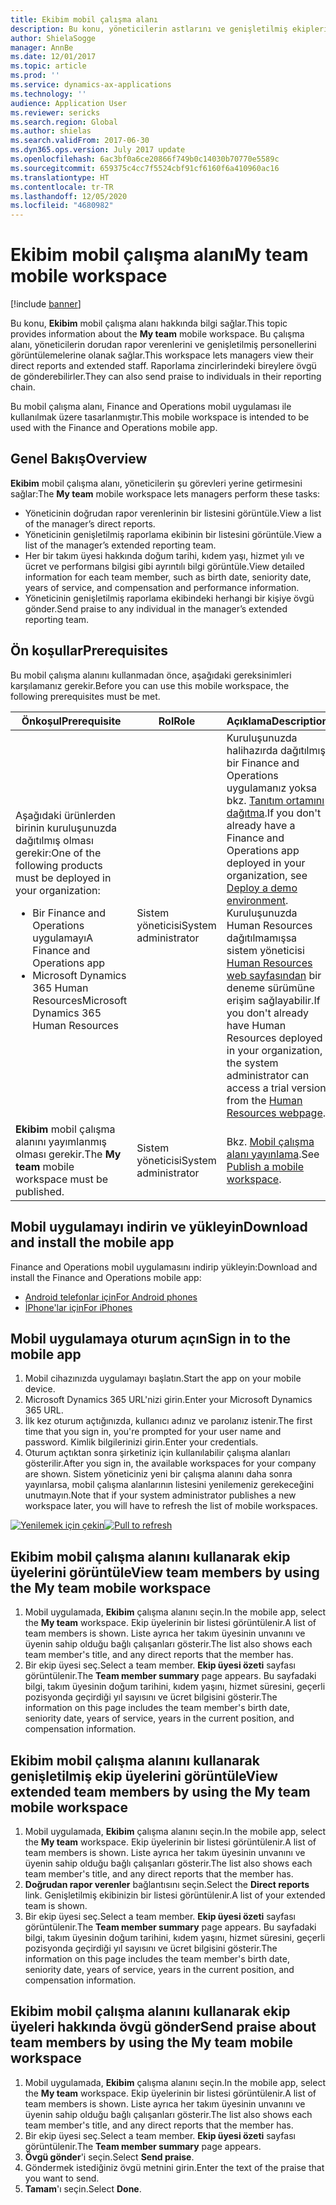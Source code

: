 ```yaml
---
title: Ekibim mobil çalışma alanı
description: Bu konu, yöneticilerin astlarını ve genişletilmiş ekiplerini görüntülemelerini sağlayan Ekibim mobil çalışma alanı hakkında bilgi sağlar. Kullanıcılar, raporlama zincirlerindeki bireylere övgü de gönderebilirler.
author: ShielaSogge
manager: AnnBe
ms.date: 12/01/2017
ms.topic: article
ms.prod: ''
ms.service: dynamics-ax-applications
ms.technology: ''
audience: Application User
ms.reviewer: sericks
ms.search.region: Global
ms.author: shielas
ms.search.validFrom: 2017-06-30
ms.dyn365.ops.version: July 2017 update
ms.openlocfilehash: 6ac3bf0a6ce20866f749b0c14030b70770e5589c
ms.sourcegitcommit: 659375c4cc7f5524cbf91cf6160f6a410960ac16
ms.translationtype: HT
ms.contentlocale: tr-TR
ms.lasthandoff: 12/05/2020
ms.locfileid: "4680982"
---
```

# <a name="my-team-mobile-workspace"></a><span data-ttu-id="e5226-104">Ekibim mobil çalışma alanı</span><span class="sxs-lookup"><span data-stu-id="e5226-104">My team mobile workspace</span></span>

[!include [banner](../includes/banner.md)]

<span data-ttu-id="e5226-105">Bu konu, **Ekibim** mobil çalışma alanı hakkında bilgi sağlar.</span><span class="sxs-lookup"><span data-stu-id="e5226-105">This topic provides information about the **My team** mobile workspace.</span></span> <span data-ttu-id="e5226-106">Bu çalışma alanı, yöneticilerin dorudan rapor verenlerini ve genişletilmiş personellerini görüntülemelerine olanak sağlar.</span><span class="sxs-lookup"><span data-stu-id="e5226-106">This workspace lets managers view their direct reports and extended staff.</span></span> <span data-ttu-id="e5226-107">Raporlama zincirlerindeki bireylere övgü de gönderebilirler.</span><span class="sxs-lookup"><span data-stu-id="e5226-107">They can also send praise to individuals in their reporting chain.</span></span>

<span data-ttu-id="e5226-108">Bu mobil çalışma alanı, Finance and Operations mobil uygulaması ile kullanılmak üzere tasarlanmıştır.</span><span class="sxs-lookup"><span data-stu-id="e5226-108">This mobile workspace is intended to be used with the Finance and Operations mobile app.</span></span>

## <a name="overview"></a><span data-ttu-id="e5226-109">Genel Bakış</span><span class="sxs-lookup"><span data-stu-id="e5226-109">Overview</span></span> 
<span data-ttu-id="e5226-110">**Ekibim** mobil çalışma alanı, yöneticilerin şu görevleri yerine getirmesini sağlar:</span><span class="sxs-lookup"><span data-stu-id="e5226-110">The **My team** mobile workspace lets managers perform these tasks:</span></span>

- <span data-ttu-id="e5226-111">Yöneticinin doğrudan rapor verenlerinin bir listesini görüntüle.</span><span class="sxs-lookup"><span data-stu-id="e5226-111">View a list of the manager’s direct reports.</span></span>
- <span data-ttu-id="e5226-112">Yöneticinin genişletilmiş raporlama ekibinin bir listesini görüntüle.</span><span class="sxs-lookup"><span data-stu-id="e5226-112">View a list of the manager’s extended reporting team.</span></span>
- <span data-ttu-id="e5226-113">Her bir takım üyesi hakkında doğum tarihi, kıdem yaşı, hizmet yılı ve ücret ve performans bilgisi gibi ayrıntılı bilgi görüntüle.</span><span class="sxs-lookup"><span data-stu-id="e5226-113">View detailed information for each team member, such as birth date, seniority date, years of service, and compensation and performance information.</span></span>
- <span data-ttu-id="e5226-114">Yöneticinin genişletilmiş raporlama ekibindeki herhangi bir kişiye övgü gönder.</span><span class="sxs-lookup"><span data-stu-id="e5226-114">Send praise to any individual in the manager’s extended reporting team.</span></span>

## <a name="prerequisites"></a><span data-ttu-id="e5226-115">Ön koşullar</span><span class="sxs-lookup"><span data-stu-id="e5226-115">Prerequisites</span></span>
<span data-ttu-id="e5226-116">Bu mobil çalışma alanını kullanmadan önce, aşağıdaki gereksinimleri karşılamanız gerekir.</span><span class="sxs-lookup"><span data-stu-id="e5226-116">Before you can use this mobile workspace, the following prerequisites must be met.</span></span>

<table>
<thead>
<tr class="header">
<th><span data-ttu-id="e5226-117">Önkoşul</span><span class="sxs-lookup"><span data-stu-id="e5226-117">Prerequisite</span></span></th>
<th><span data-ttu-id="e5226-118">Rol</span><span class="sxs-lookup"><span data-stu-id="e5226-118">Role</span></span></th>
<th><span data-ttu-id="e5226-119">Açıklama</span><span class="sxs-lookup"><span data-stu-id="e5226-119">Description</span></span></th>
</tr>
</thead>
<tbody>
<tr class="odd">
<td><span data-ttu-id="e5226-120">Aşağıdaki ürünlerden birinin kuruluşunuzda dağıtılmış olması gerekir:</span><span class="sxs-lookup"><span data-stu-id="e5226-120">One of the following products must be deployed in your organization:</span></span>
<ul><li><span data-ttu-id="e5226-121">Bir Finance and Operations uygulamayı</span><span class="sxs-lookup"><span data-stu-id="e5226-121">A Finance and Operations app</span></span></li>
<li><span data-ttu-id="e5226-122">Microsoft Dynamics 365 Human Resources</span><span class="sxs-lookup"><span data-stu-id="e5226-122">Microsoft Dynamics 365 Human Resources</span></span></li>
</ul>
</td>
<td><span data-ttu-id="e5226-123">Sistem yöneticisi</span><span class="sxs-lookup"><span data-stu-id="e5226-123">System administrator</span></span></td>
<td><span data-ttu-id="e5226-124">Kuruluşunuzda halihazırda dağıtılmış bir Finance and Operations uygulamanız yoksa bkz. <a href="../deployment/deploy-demo-environment.md">Tanıtım ortamını dağıtma</a>.</span><span class="sxs-lookup"><span data-stu-id="e5226-124">If you don&#39;t already have a Finance and Operations app deployed in your organization, see <a href="../deployment/deploy-demo-environment.md">Deploy a demo environment</a>.</span></span> <span data-ttu-id="e5226-125">Kuruluşunuzda Human Resources dağıtılmamışsa sistem yöneticisi <a href="https://dynamics.microsoft.com/human-resources/overview/">Human Resources web sayfasından</a> bir deneme sürümüne erişim sağlayabilir.</span><span class="sxs-lookup"><span data-stu-id="e5226-125">If you don&#39;t already have Human Resources deployed in your organization, the system administrator can access a trial version from the <a href="https://dynamics.microsoft.com/human-resources/overview/">Human Resources webpage</a>.</span></span>
</td>
</tr>
<tr class="even">
<td><span data-ttu-id="e5226-126"><strong>Ekibim</strong> mobil çalışma alanını yayımlanmış olması gerekir.</span><span class="sxs-lookup"><span data-stu-id="e5226-126">The <strong>My team</strong> mobile workspace must be published.</span></span></td>
<td><span data-ttu-id="e5226-127">Sistem yöneticisi</span><span class="sxs-lookup"><span data-stu-id="e5226-127">System administrator</span></span></td>
<td><span data-ttu-id="e5226-128">Bkz. <a href="publish-mobile-workspace.md">Mobil çalışma alanı yayınlama</a>.</span><span class="sxs-lookup"><span data-stu-id="e5226-128">See <a href="publish-mobile-workspace.md">Publish a mobile workspace</a>.</span></span></td>
</tr>
</tbody>
</table>

## <a name="download-and-install-the-mobile-app"></a><span data-ttu-id="e5226-129">Mobil uygulamayı indirin ve yükleyin</span><span class="sxs-lookup"><span data-stu-id="e5226-129">Download and install the mobile app</span></span>

<span data-ttu-id="e5226-130">Finance and Operations mobil uygulamasını indirip yükleyin:</span><span class="sxs-lookup"><span data-stu-id="e5226-130">Download and install the Finance and Operations mobile app:</span></span>

-   [<span data-ttu-id="e5226-131">Android telefonlar için</span><span class="sxs-lookup"><span data-stu-id="e5226-131">For Android phones</span></span>](https://go.microsoft.com/fwlink/?linkid=850662)
-   [<span data-ttu-id="e5226-132">İPhone'lar için</span><span class="sxs-lookup"><span data-stu-id="e5226-132">For iPhones</span></span>](https://go.microsoft.com/fwlink/?linkid=850663)

## <a name="sign-in-to-the-mobile-app"></a><span data-ttu-id="e5226-133">Mobil uygulamaya oturum açın</span><span class="sxs-lookup"><span data-stu-id="e5226-133">Sign in to the mobile app</span></span>
1.  <span data-ttu-id="e5226-134">Mobil cihazınızda uygulamayı başlatın.</span><span class="sxs-lookup"><span data-stu-id="e5226-134">Start the app on your mobile device.</span></span>
2.  <span data-ttu-id="e5226-135">Microsoft Dynamics 365 URL'nizi girin.</span><span class="sxs-lookup"><span data-stu-id="e5226-135">Enter your Microsoft Dynamics 365 URL.</span></span>
3.  <span data-ttu-id="e5226-136">İlk kez oturum açtığınızda, kullanıcı adınız ve parolanız istenir.</span><span class="sxs-lookup"><span data-stu-id="e5226-136">The first time that you sign in, you're prompted for your user name and password.</span></span> <span data-ttu-id="e5226-137">Kimlik bilgilerinizi girin.</span><span class="sxs-lookup"><span data-stu-id="e5226-137">Enter your credentials.</span></span>
4.  <span data-ttu-id="e5226-138">Oturum açtıktan sonra şirketiniz için kullanılabilir çalışma alanları gösterilir.</span><span class="sxs-lookup"><span data-stu-id="e5226-138">After you sign in, the available workspaces for your company are shown.</span></span> <span data-ttu-id="e5226-139">Sistem yöneticiniz yeni bir çalışma alanını daha sonra yayınlarsa, mobil çalışma alanlarının listesini yenilemeniz gerekeceğini unutmayın.</span><span class="sxs-lookup"><span data-stu-id="e5226-139">Note that if your system administrator publishes a new workspace later, you will have to refresh the list of mobile workspaces.</span></span>

<span data-ttu-id="e5226-140">[![Yenilemek için çekin](./media/pull-to-refresh-list-of-workspaces-183x300.png)](./media/pull-to-refresh-list-of-workspaces.png)</span><span class="sxs-lookup"><span data-stu-id="e5226-140">[![Pull to refresh](./media/pull-to-refresh-list-of-workspaces-183x300.png)](./media/pull-to-refresh-list-of-workspaces.png)</span></span>

## <a name="view-team-members-by-using-the-my-team-mobile-workspace"></a><span data-ttu-id="e5226-141">Ekibim mobil çalışma alanını kullanarak ekip üyelerini görüntüle</span><span class="sxs-lookup"><span data-stu-id="e5226-141">View team members by using the My team mobile workspace</span></span>
1.  <span data-ttu-id="e5226-142">Mobil uygulamada, **Ekibim** çalışma alanını seçin.</span><span class="sxs-lookup"><span data-stu-id="e5226-142">In the mobile app, select the **My team** workspace.</span></span> <span data-ttu-id="e5226-143">Ekip üyelerinin bir listesi görüntülenir.</span><span class="sxs-lookup"><span data-stu-id="e5226-143">A list of team members is shown.</span></span> <span data-ttu-id="e5226-144">Liste ayrıca her takım üyesinin unvanını ve üyenin sahip olduğu bağlı çalışanları gösterir.</span><span class="sxs-lookup"><span data-stu-id="e5226-144">The list also shows each team member's title, and any direct reports that the member has.</span></span>
2.  <span data-ttu-id="e5226-145">Bir ekip üyesi seç.</span><span class="sxs-lookup"><span data-stu-id="e5226-145">Select a team member.</span></span> <span data-ttu-id="e5226-146">**Ekip üyesi özeti** sayfası görüntülenir.</span><span class="sxs-lookup"><span data-stu-id="e5226-146">The **Team member summary** page appears.</span></span> <span data-ttu-id="e5226-147">Bu sayfadaki bilgi, takım üyesinin doğum tarihini, kıdem yaşını, hizmet süresini, geçerli pozisyonda geçirdiği yıl sayısını ve ücret bilgisini gösterir.</span><span class="sxs-lookup"><span data-stu-id="e5226-147">The information on this page includes the team member's birth date, seniority date, years of service, years in the current position, and compensation information.</span></span>

## <a name="view-extended-team-members-by-using-the-my-team-mobile-workspace"></a><span data-ttu-id="e5226-148">Ekibim mobil çalışma alanını kullanarak genişletilmiş ekip üyelerini görüntüle</span><span class="sxs-lookup"><span data-stu-id="e5226-148">View extended team members by using the My team mobile workspace</span></span>
1.  <span data-ttu-id="e5226-149">Mobil uygulamada, **Ekibim** çalışma alanını seçin.</span><span class="sxs-lookup"><span data-stu-id="e5226-149">In the mobile app, select the **My team** workspace.</span></span> <span data-ttu-id="e5226-150">Ekip üyelerinin bir listesi görüntülenir.</span><span class="sxs-lookup"><span data-stu-id="e5226-150">A list of team members is shown.</span></span> <span data-ttu-id="e5226-151">Liste ayrıca her takım üyesinin unvanını ve üyenin sahip olduğu bağlı çalışanları gösterir.</span><span class="sxs-lookup"><span data-stu-id="e5226-151">The list also shows each team member's title, and any direct reports that the member has.</span></span>
1.  <span data-ttu-id="e5226-152">**Doğrudan rapor verenler** bağlantısını seçin.</span><span class="sxs-lookup"><span data-stu-id="e5226-152">Select the **Direct reports** link.</span></span> <span data-ttu-id="e5226-153">Genişletilmiş ekibinizin bir listesi görüntülenir.</span><span class="sxs-lookup"><span data-stu-id="e5226-153">A list of your extended team is shown.</span></span>
1.  <span data-ttu-id="e5226-154">Bir ekip üyesi seç.</span><span class="sxs-lookup"><span data-stu-id="e5226-154">Select a team member.</span></span> <span data-ttu-id="e5226-155">**Ekip üyesi özeti** sayfası görüntülenir.</span><span class="sxs-lookup"><span data-stu-id="e5226-155">The **Team member summary** page appears.</span></span> <span data-ttu-id="e5226-156">Bu sayfadaki bilgi, takım üyesinin doğum tarihini, kıdem yaşını, hizmet süresini, geçerli pozisyonda geçirdiği yıl sayısını ve ücret bilgisini gösterir.</span><span class="sxs-lookup"><span data-stu-id="e5226-156">The information on this page includes the team member's birth date, seniority date, years of service, years in the current position, and compensation information.</span></span>

## <a name="send-praise-about-team-members-by-using-the-my-team-mobile-workspace"></a><span data-ttu-id="e5226-157">Ekibim mobil çalışma alanını kullanarak ekip üyeleri hakkında övgü gönder</span><span class="sxs-lookup"><span data-stu-id="e5226-157">Send praise about team members by using the My team mobile workspace</span></span>
1.  <span data-ttu-id="e5226-158">Mobil uygulamada, **Ekibim** çalışma alanını seçin.</span><span class="sxs-lookup"><span data-stu-id="e5226-158">In the mobile app, select the **My team** workspace.</span></span> <span data-ttu-id="e5226-159">Ekip üyelerinin bir listesi görüntülenir.</span><span class="sxs-lookup"><span data-stu-id="e5226-159">A list of team members is shown.</span></span> <span data-ttu-id="e5226-160">Liste ayrıca her takım üyesinin unvanını ve üyenin sahip olduğu bağlı çalışanları gösterir.</span><span class="sxs-lookup"><span data-stu-id="e5226-160">The list also shows each team member's title, and any direct reports that the member has.</span></span>
1.  <span data-ttu-id="e5226-161">Bir ekip üyesi seç.</span><span class="sxs-lookup"><span data-stu-id="e5226-161">Select a team member.</span></span> <span data-ttu-id="e5226-162">**Ekip üyesi özeti** sayfası görüntülenir.</span><span class="sxs-lookup"><span data-stu-id="e5226-162">The **Team member summary** page appears.</span></span>
1.  <span data-ttu-id="e5226-163">**Övgü gönder**'i seçin.</span><span class="sxs-lookup"><span data-stu-id="e5226-163">Select **Send praise**.</span></span> 
1. <span data-ttu-id="e5226-164">Göndermek istediğiniz övgü metnini girin.</span><span class="sxs-lookup"><span data-stu-id="e5226-164">Enter the text of the praise that you want to send.</span></span> 
1. <span data-ttu-id="e5226-165">**Tamam**'ı seçin.</span><span class="sxs-lookup"><span data-stu-id="e5226-165">Select **Done**.</span></span>
